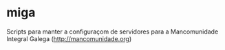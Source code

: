 miga
====

Scripts para manter a configuraçom de servidores para a Mancomunidade Integral Galega (http://mancomunidade.org)